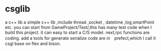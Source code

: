 # csglib
a c++ lib
a simple c++ lib ,include thread ,socket , datetime ,log,smartPoint etc.
you can start from GameProject/Test/,this has many test code when I build this project.
it can easy to start a C/S model.
next,rpc functions are coding.
add a tools for generate serialize code are in　prefect,which I call it csgl base on flex and bison.
